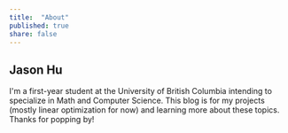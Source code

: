 ```yaml
---
title:  "About"
published: true
share: false
---
```


## Jason Hu

I'm a first-year student at the University of British Columbia intending to
specialize in Math and Computer Science. This blog is for my projects
(mostly linear optimization for now) and learning more about these topics.
Thanks for popping by!
